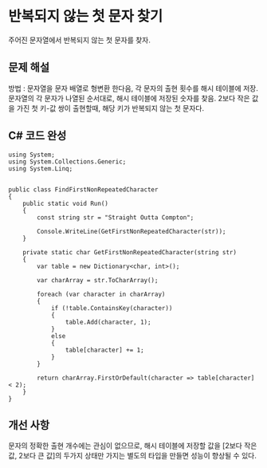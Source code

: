 <!-- TITLE: 반복되지 않는 첫 문자 찾기 -->
<!-- SUBTITLE: A quick summary of 반복되지 않는 첫 문자 찾기 -->

# 반복되지 않는 첫 문자 찾기

주어진 문자열에서 반복되지 않는 첫 문자를 찾자.

## 문제 해설

방법 : 문자열을 문자 배열로 형변환 한다음, 각 문자의 출현 횟수를 해시 테이블에 저장. 문자열의 각 문자가 나열된 순서대로, 해시 테이블에 저장된 숫자를 찾음. 2보다 작은 값을 가진 첫 키-값 쌍이 출현할때, 해당 키가 반복되지 않는 첫 문자다.

## C# 코드 완성

```
using System;
using System.Collections.Generic;
using System.Linq;


public class FindFirstNonRepeatedCharacter
{
    public static void Run()
    {
        const string str = "Straight Outta Compton";

        Console.WriteLine(GetFirstNonRepeatedCharacter(str));
    }

    private static char GetFirstNonRepeatedCharacter(string str)
    {
        var table = new Dictionary<char, int>();

        var charArray = str.ToCharArray();

        foreach (var character in charArray)
        {
            if (!table.ContainsKey(character))
            {
                table.Add(character, 1);
            }
            else
            {
                table[character] += 1;
            }
        }

        return charArray.FirstOrDefault(character => table[character] < 2);
    }
}
```
## 개선 사항
문자의 정확한 출현 개수에는 관심이 없으므로, 해시 테이블에 저장할 값을 [2보다 작은 값, 2보다 큰 값]의 두가지 상태만 가지는 별도의 타입을 만들면 성능이 향상될 수 있다.